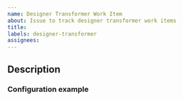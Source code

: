 ```yaml
---
name: Designer Transformer Work Item
about: Issue to track designer transformer work items
title:
labels: designer-transformer
assignees:
---
```


## Description

### Configuration example

```xml

```
